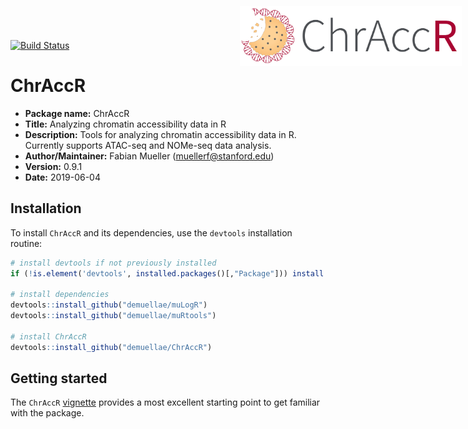 [![Build Status](https://travis-ci.org/demuellae/ChrAccR.svg?branch=master)](https://travis-ci.org/demuellae/ChrAccR)

# ChrAccR <img src="man/figures/chraccr_logo.png" align="right" style="position:absolute; top:0; right:0; padding:10px; height:96px;"/>
* __Package name:__ ChrAccR
* __Title:__ Analyzing chromatin accessibility data in R
* __Description:__ Tools for analyzing chromatin accessibility data in R. Currently supports ATAC-seq and NOMe-seq data analysis.
* __Author/Maintainer:__ Fabian Mueller (<muellerf@stanford.edu>)
* __Version:__ 0.9.1
* __Date:__ 2019-06-04


## Installation

To install `ChrAccR` and its dependencies, use the `devtools` installation routine:

```r
# install devtools if not previously installed
if (!is.element('devtools', installed.packages()[,"Package"])) install.packages('devtools')

# install dependencies
devtools::install_github("demuellae/muLogR")
devtools::install_github("demuellae/muRtools")

# install ChrAccR
devtools::install_github("demuellae/ChrAccR")
```

## Getting started

The `ChrAccR` [vignette](https://demuellae.github.io/ChrAccR/articles/overview.html) provides a most excellent starting point to get familiar with the package.
